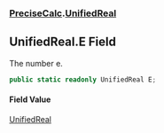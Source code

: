 ### [PreciseCalc](PreciseCalc.md 'PreciseCalc').[UnifiedReal](PreciseCalc.UnifiedReal.md 'PreciseCalc.UnifiedReal')

## UnifiedReal.E Field

The number e.

```csharp
public static readonly UnifiedReal E;
```

#### Field Value
[UnifiedReal](PreciseCalc.UnifiedReal.md 'PreciseCalc.UnifiedReal')